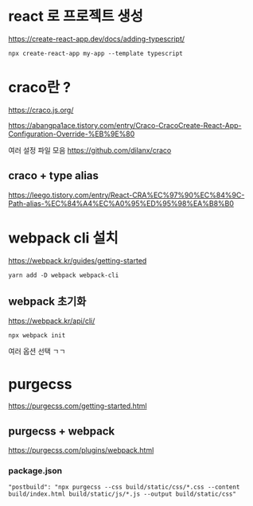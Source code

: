 
# react 로 프로젝트 생성
https://create-react-app.dev/docs/adding-typescript/
```
npx create-react-app my-app --template typescript
```

# craco란 ? 
https://craco.js.org/

https://abangpa1ace.tistory.com/entry/Craco-CracoCreate-React-App-Configuration-Override-%EB%9E%80

여러 설정 파일 모음
https://github.com/dilanx/craco


## craco + type alias
https://leego.tistory.com/entry/React-CRA%EC%97%90%EC%84%9C-Path-alias-%EC%84%A4%EC%A0%95%ED%95%98%EA%B8%B0



# webpack cli 설치 
https://webpack.kr/guides/getting-started

```
yarn add -D webpack webpack-cli
```

## webpack 초기화

https://webpack.kr/api/cli/

```
npx webpack init 
```

여러 옵션 선택 ㄱㄱ 


# purgecss 
https://purgecss.com/getting-started.html

## purgecss + webpack 
https://purgecss.com/plugins/webpack.html

### package.json

```
"postbuild": "npx purgecss --css build/static/css/*.css --content build/index.html build/static/js/*.js --output build/static/css" 

```